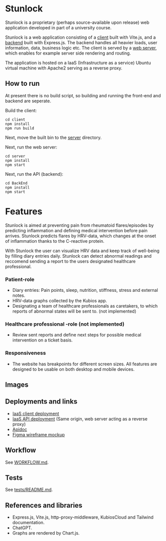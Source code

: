 # Stunlock

Stunlock is a proprietary (perhaps source-available upon release) web application developed in part of a university course.

Stunlock is a web application consisting of a [client](client/README.md) built with Vite.js, and a [backend](BackEnd/README.md) built with Express.js. The backend handles all heavier loads, user information, data, business logic etc. The client is served by a [web server](server/README.md), which enables for example server side rendering and routing.

The application is hosted on a IaaS (Infrastructure as a service) Ubuntu virtual machine with Apache2 serving as a reverse proxy.

## How to run

At present there is no build script, so building and running the front-end and backend are seperate.

Build the client:

```shell
cd client
npm install
npm run build
```

Next, move the built bin to the [server](/server/) directory.

Next, run the web server:
 
```shell
cd server
npm install
npm start
```

Next, run the API (backend):

```shell
cd BackEnd
npm install
npm start
```

# Features

Stunlock is aimed at preventing pain from rheumatoid flares/episodes by predicting inflammation and defining medical intervention before pain arrives. Stunlock predicts flares by HRV-data, which changes at the onset of inflammation thanks to the C-reactive protein.

With Stunlock the user can visualize HRV data and keep track of well-being by filling diary entries daily. Stunlock can detect abnormal readings and reccomend sending a report to the users designated healthcare professional.

### Patient-role

- Diary entries: Pain points, sleep, nutrition, stiffness, stress and external notes.
- HRV-data graphs collected by the Kubios app.
- Designating a team of healthcare professionals as caretakers, to which reports of abnormal states will be sent to. (not implemented)

### Healthcare professional -role (not implemented)

- Review sent reports and define next steps for possible medical intervention on a ticket basis.

### Responsiveness
- The website has breakpoints for different screen sizes. All features are designed to be usable on both desktop and mobile devices. 

## Images

## Deployments and links

- [IaaS client deployment](https://stunlock.northeurope.cloudapp.azure.com)
- [IaaS API deployment](https://stunlock.northeurope.cloudapp.azure.com/api/) (Same origin, web server acting as a reverse proxy)
- [Apidoc](https://stunlock.northeurope.cloudapp.azure.com/api/docs)
- [Figma wireframe mockup](https://www.figma.com/design/k0gFv2LaYGmuexjPFx1isa/Stunlock?node-id=0-1&t=iIFvANdM0Ib9vnAS-1)

## Workflow
See [WORKFLOW.md](WORKFLOW.md). 

## Tests
See [tests/README.md](tests/README.md).

## References and libraries
- Express.js, Vite.js, http-proxy-middleware, KubiosCloud and Tailwind documentation.
- ChatGPT.
- Graphs are rendered by Chart.js.
